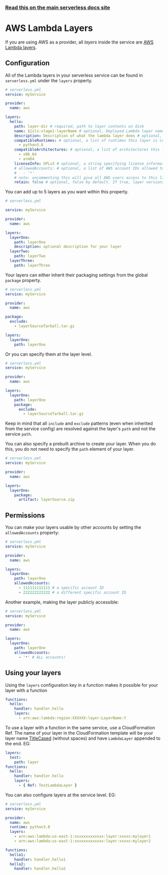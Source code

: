 <!--
title: Serverless Framework - AWS Lambda Layers
description: How to configure AWS Lambda layers in the Serverless Framework
layout: Doc
-->

<!-- DOCS-SITE-LINK:START automatically generated  -->

### [Read this on the main serverless docs site](https://www.serverless.com/framework/docs/providers/aws/guide/layers)

<!-- DOCS-SITE-LINK:END -->

# AWS Lambda Layers

If you are using AWS as a provider, all _layers_ inside the service are [AWS Lambda
layers](https://aws.amazon.com/blogs/aws/new-for-aws-lambda-use-any-programming-language-and-share-common-components/).

## Configuration

All of the Lambda layers in your serverless service can be found in `serverless.yml` under the `layers` property.

```yml
# serverless.yml
service: myService

provider:
  name: aws

layers:
  hello:
    path: layer-dir # required, path to layer contents on disk
    name: ${sls:stage}-layerName # optional, Deployed Lambda layer name
    description: Description of what the lambda layer does # optional, Description to publish to AWS
    compatibleRuntimes: # optional, a list of runtimes this layer is compatible with
      - python3.8
    compatibleArchitectures: # optional, a list of architectures this layer is compatible with
      - x86_64
      - arm64
    licenseInfo: GPLv3 # optional, a string specifying license information
    # allowedAccounts: # optional, a list of AWS account IDs allowed to access this layer.
    #   - '*'
    # note: uncommenting this will give all AWS users access to this layer unconditionally.
    retain: false # optional, false by default. If true, layer versions are not deleted as new ones are created
```

You can add up to 5 layers as you want within this property.

```yml
# serverless.yml

service: myService

provider:
  name: aws

layers:
  layerOne:
    path: layerOne
    description: optional description for your layer
  layerTwo:
    path: layerTwo
  layerThree:
    path: layerThree
```

Your layers can either inherit their packaging settings from the global `package` property.

```yml
# serverless.yml
service: myService

provider:
  name: aws

package:
  exclude:
    - layerSourceTarball.tar.gz

layers:
  layerOne:
    path: layerOne
```

Or you can specify them at the layer level.

```yml
# serverless.yml
service: myService

provider:
  name: aws

layers:
  layerOne:
    path: layerOne
    package:
      exclude:
        - layerSourceTarball.tar.gz
```

Keep in mind that all `include` and `exclude` patterns (even when inherited from the service config) are resolved against the layer's `path` and not the service `path`.

You can also specify a prebuilt archive to create your layer. When you do this, you do not need to specify the `path` element of your layer.

```yml
# serverless.yml
service: myService

provider:
  name: aws

layers:
  layerOne:
    package:
      artifact: layerSource.zip
```

## Permissions

You can make your layers usable by other accounts by setting the `allowedAccounts` property:

```yml
# serverless.yml
service: myService

provider:
  name: aws

layers:
  layerOne:
    path: layerOne
    allowedAccounts:
      - 111111111111 # a specific account ID
      - 222222222222 # a different specific account ID
```

Another example, making the layer publicly accessible:

```yml
# serverless.yml
service: myService

provider:
  name: aws

layers:
  layerOne:
    path: layerOne
    allowedAccounts:
      - '*' # ALL accounts!
```

## Using your layers

Using the `layers` configuration key in a function makes it possible for your layer with a function

```yml
functions:
  hello:
    handler: handler.hello
    layers:
      - arn:aws:lambda:region:XXXXXX:layer:LayerName:Y
```

To use a layer with a function in the same service, use a CloudFormation Ref. The name of your layer
in the CloudFormation template will be your layer name
[TitleCased](https://en.wikipedia.org/wiki/Letter_case#Title_Case) (without spaces) and have
`LambdaLayer` appended to the end. EG:

```yml
layers:
  test:
    path: layer
functions:
  hello:
    handler: handler.hello
    layers:
      - { Ref: TestLambdaLayer }
```

You can also configure layers at the service level. EG:

```yml
# serverless.yml
service: myService

provider:
  name: aws
  runtime: python3.8
  layers:
    - arn:aws:lambda:us-east-1:xxxxxxxxxxxxx:layer:xxxxx:mylayer1
    - arn:aws:lambda:us-east-1:xxxxxxxxxxxxx:layer:xxxxx:mylayer2

functions:
  hello1:
    handler: handler.hello1
  hello2:
    handler: handler.hello2
```
